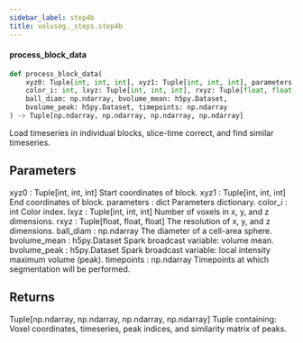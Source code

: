 ```yaml
---
sidebar_label: step4b
title: voluseg._steps.step4b
---
```


#### process\_block\_data

```python
def process_block_data(
    xyz0: Tuple[int, int, int], xyz1: Tuple[int, int, int], parameters: dict,
    color_i: int, lxyz: Tuple[int, int, int], rxyz: Tuple[float, float, float],
    ball_diam: np.ndarray, bvolume_mean: h5py.Dataset,
    bvolume_peak: h5py.Dataset, timepoints: np.ndarray
) -> Tuple[np.ndarray, np.ndarray, np.ndarray, np.ndarray]
```

Load timeseries in individual blocks, slice-time correct, and find similar timeseries.

Parameters
----------
xyz0 : Tuple[int, int, int]
    Start coordinates of block.
xyz1 : Tuple[int, int, int]
    End coordinates of block.
parameters : dict
    Parameters dictionary.
color_i : int
    Color index.
lxyz : Tuple[int, int, int]
    Number of voxels in x, y, and z dimensions.
rxyz : Tuple[float, float, float]
    The resolution of x, y, and z dimensions.
ball_diam : np.ndarray
    The diameter of a cell-area sphere.
bvolume_mean : h5py.Dataset
    Spark broadcast variable: volume mean.
bvolume_peak : h5py.Dataset
    Spark broadcast variable: local intensity maximum volume (peak).
timepoints : np.ndarray
    Timepoints at which segmentation will be performed.

Returns
-------
Tuple[np.ndarray, np.ndarray, np.ndarray, np.ndarray]
    Tuple containing: Voxel coordinates, timeseries, peak indices, and similarity matrix of peaks.

